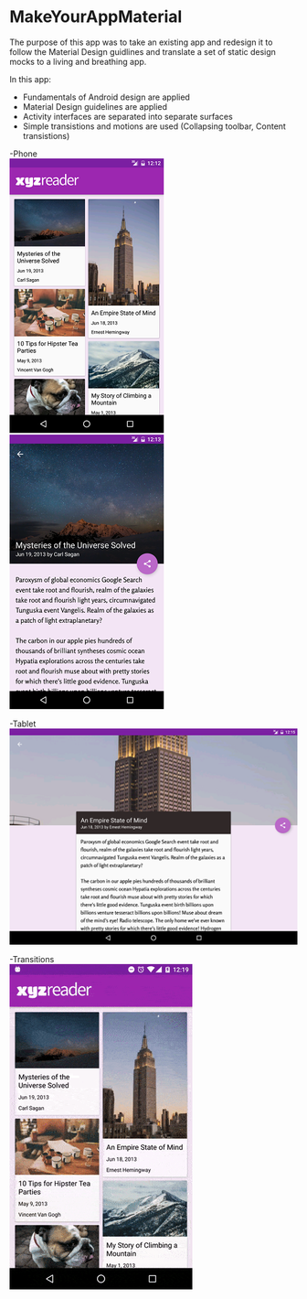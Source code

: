 # MakeYourAppMaterial
The purpose of this app was to take an existing app and redesign it to follow the Material Design guidlines and translate a set of static design mocks to a living and breathing app.

In this app:   
* Fundamentals of Android design are applied
* Material Design guidelines are applied
* Activity interfaces are separated into separate surfaces
* Simple transistions and motions are used (Collapsing toolbar, Content transistions)

-Phone  
![alt tag](phone-main.png)
![alt tag](phone-port.png)

-Tablet  
![alt tag](tab-land.png)

-Transitions   
![alt tag](transistions.gif)
